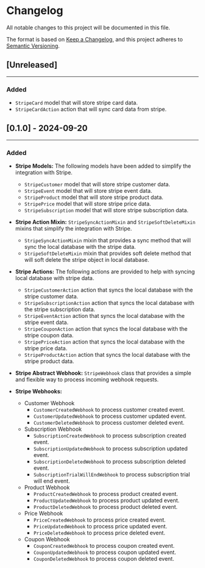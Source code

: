 Changelog
=============

All notable changes to this project will be documented in this file.

The format is based on [Keep a Changelog](https://keepachangelog.com/en/1.0.0/),
and this project adheres to [Semantic Versioning](https://semver.org/spec/v2.0.0.html).


## [Unreleased]
-------------------
### Added
* `StripeCard` model that will store stripe card data.
* `StripeCardAction` action that will sync card data from stripe.


## [0.1.0] - 2024-09-20
-----------------------
### Added

  - **Stripe Models:** The following models have been added to simplify
    the integration with Stripe.
    - `StripeCustomer` model that will store stripe customer data.
    - `StripeEvent` model that will store stripe event data.
    - `StripeProduct` model that will store stripe product data.
    - `StripePrice` model that will store stripe price data.
    - `StripeSubscription` model that will store stripe subscription data.

  - **Stripe Action Mixin:** `StripeSyncActionMixin` and
    `StripeSoftDeleteMixin` mixins that simplify the integration
    with Stripe.
    - `StripeSyncActionMixin` mixin that provides a sync method
      that will sync the local database with the stripe data.
    - `StripeSoftDeleteMixin` mixin that provides soft delete
      method that will soft delete the stripe object in local database.

  - **Stripe Actions:** The following actions are provided to help
    with syncing local database with stripe data.
    - `StripeCustomerAction` action that syncs the local
      database with the stripe customer data.
    - `StripeSubscriptionAction` action that syncs the local
      database with the stripe subscription data.
    - `StripeEventAction` action that syncs the local
      database with the stripe event data.
    - `StripeCouponAction` action that syncs the local
      database with the stripe coupon data.
    - `StripePriceAction` action that syncs the local
      database with the stripe price data.
    - `StripeProductAction` action that syncs the local
      database with the stripe product data.

  - **Stripe Abstract Webhook:** `StripeWebhook` class that provides a
    simple and flexible way to process incoming webhook requests.

  - **Stripe Webhooks:**
    - Customer Webhook
        - `CustomerCreatedWebhook` to process customer created event.
        - `CustomerUpdatedWebhook` to process customer updated event.
        - `CustomerDeletedWebhook` to process customer deleted event.
    - Subscription Webhook
        - `SubscriptionCreatedWebhook` to process subscription created event.
        - `SubscriptionUpdatedWebhook` to process subscription updated event.
        - `SubscriptionDeletedWebhook` to process subscription deleted event.
        - `SubscriptionTrialWillEndWebhook` to process subscription trial will end event.
    - Product Webhook
        - `ProductCreatedWebhook` to process product created event.
        - `ProductUpdatedWebhook` to process product updated event.
        - `ProductDeletedWebhook` to process product deleted event.
    - Price Webhook
        - `PriceCreatedWebhook` to process price created event.
        - `PriceUpdatedWebhook` to process price updated event.
        - `PriceDeletedWebhook` to process price deleted event.
    - Coupon Webhook
        - `CouponCreatedWebhook` to process coupon created event.
        - `CouponUpdatedWebhook` to process coupon updated event.
        - `CouponDeletedWebhook` to process coupon deleted event.
